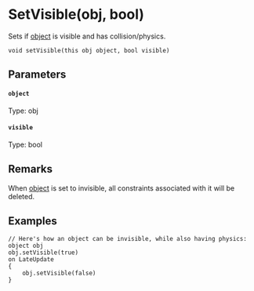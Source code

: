 # SetVisible(obj, bool)

Sets if [object](#object) is visible and has collision/physics.

```
void setVisible(this obj object, bool visible)
```

## Parameters

#### `object`
Type: obj

#### `visible`
Type: bool

## Remarks

When [object](#object) is set to invisible, all constraints associated with it will be deleted.

## Examples

``` fcs
// Here's how an object can be invisible, while also having physics:
object obj
obj.setVisible(true)
on LateUpdate
{
    obj.setVisible(false)
}
```

